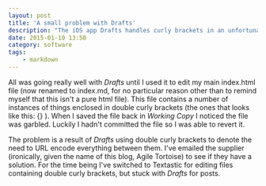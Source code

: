 ```yaml
---
layout: post
title: 'A small problem with Drafts'
description: "The iOS app Drafts handles curly brackets in an unfortunate way"
date: 2015-01-10 13:50
category: software
tags: 
    - markdown
---
```

All was going really well with *Drafts* until I used it to edit my main index.html file (now renamed to index.md, for no particular reason other than to remind myself that this isn't a pure html file).  This file contains a number of instances of things enclosed in double curly brackets (the ones that looks like this: {} ).  When I saved the file back in *Working Copy* I noticed the file was garbled.  Luckily I hadn't committed the file so I was able to revert it.

The problem is a result of *Drafts* using double curly brackets to denote the need to URL encode everything between them.  I've emailed the supplier (ironically, given the name of this blog, Agile Tortoise) to see if they have a solution.  For the time being I've switched to Textastic for editing files containing double curly brackets, but stuck with *Drafts* for posts.